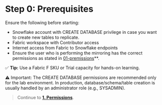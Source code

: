 # Step 0: Prerequisites

Ensure the following before starting:
- Snowflake account with CREATE DATABASE privilege in case you want to create new tables to replicate.
- Fabric workspace with Contributor access
- Internet access from Fabric to Snowflake endpoints
- Ensure the user who is performing the mirroring has the correct permissions as stated in [01-premissions](01-permissions.md)**.

✅ **Tip:** Use a Fabric F SKU or Trial capacity for hands-on learning.

⚠️ Important: The CREATE DATABASE permissions are recommended only for the lab environment.
In production, database/schema/table creation is usually handled by an administrator role (e.g., SYSADMIN).

> Continue to **[1. Permissions](01-permissions.md)**.
